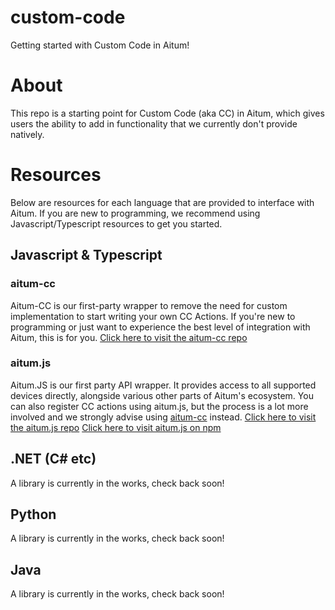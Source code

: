 # custom-code

Getting started with Custom Code in Aitum!

# About

This repo is a starting point for Custom Code (aka CC) in Aitum, which gives users the ability to add in functionality that we currently don't provide natively.

# Resources

Below are resources for each language that are provided to interface with Aitum.
If you are new to programming, we recommend using Javascript/Typescript resources to get you started.

## Javascript & Typescript

### aitum-cc
Aitum-CC is our first-party wrapper to remove the need for custom implementation to start writing your own CC Actions.
If you're new to programming or just want to experience the best level of integration with Aitum, this is for you.
[Click here to visit the aitum-cc repo](https://github.com/aitum/aitum-cc)

### aitum.js
Aitum.JS is our first party API wrapper. It provides access to all supported devices directly, alongside various other parts of Aitum's ecosystem.
You can also register CC actions using aitum.js, but the process is a lot more involved and we strongly advise using [aitum-cc](https://github.com/aitum/aitum-cc) instead.
[Click here to visit the aitum.js repo](https://github.com/aitum/aitum.js)
[Click here to visit aitum.js on npm](https://www.npmjs.com/package/aitum.js)

## .NET (C# etc)
A library is currently in the works, check back soon!

## Python
A library is currently in the works, check back soon!

## Java
A library is currently in the works, check back soon!
